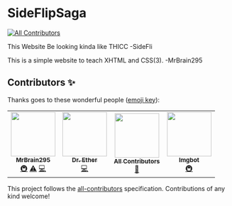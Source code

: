 # SideFlipSaga
<!-- ALL-CONTRIBUTORS-BADGE:START - Do not remove or modify this section -->
[![All Contributors](https://img.shields.io/badge/all_contributors-4-orange.svg?style=flat-square)](#contributors-)
<!-- ALL-CONTRIBUTORS-BADGE:END -->
This Website Be looking kinda like THICC -SideFli

This is a simple website to teach XHTML and CSS(3).
-MrBrain295


## Contributors ✨

Thanks goes to these wonderful people ([emoji key](https://allcontributors.org/docs/en/emoji-key)):

<!-- ALL-CONTRIBUTORS-LIST:START - Do not remove or modify this section -->
<!-- prettier-ignore-start -->
<!-- markdownlint-disable -->
<table>
  <tr>
    <td align="center"><a href="https://github.com/MrBrain295"><img src="https://avatars.githubusercontent.com/u/66077254?v=4?s=100" width="100px;" alt=""/><br /><sub><b>MrBrain295</b></sub></a><br /><a href="#infra-MrBrain295" title="Infrastructure (Hosting, Build-Tools, etc)">🚇</a> <a href="https://github.com/Sideflipsa-ga/New-SideFlipSaga.github.io/commits?author=MrBrain295" title="Tests">⚠️</a> <a href="https://github.com/Sideflipsa-ga/New-SideFlipSaga.github.io/commits?author=MrBrain295" title="Code">💻</a></td>
    <td align="center"><a href="https://officalether.github.io/"><img src="https://avatars.githubusercontent.com/u/73084992?v=4?s=100" width="100px;" alt=""/><br /><sub><b>Dr. Ether</b></sub></a><br /><a href="https://github.com/Sideflipsa-ga/New-SideFlipSaga.github.io/commits?author=SubjectEther" title="Code">💻</a></td>
    <td align="center"><a href="https://allcontributors.org"><img src="https://avatars.githubusercontent.com/u/46410174?v=4?s=100" width="100px;" alt=""/><br /><sub><b>All Contributors</b></sub></a><br /><a href="https://github.com/Sideflipsa-ga/New-SideFlipSaga.github.io/commits?author=all-contributors" title="Documentation">📖</a></td>
    <td align="center"><a href="https://imgbot.net"><img src="https://avatars.githubusercontent.com/u/31427850?v=4?s=100" width="100px;" alt=""/><br /><sub><b>Imgbot</b></sub></a><br /><a href="#infra-ImgBotApp" title="Infrastructure (Hosting, Build-Tools, etc)">🚇</a></td>
  </tr>
</table>

<!-- markdownlint-restore -->
<!-- prettier-ignore-end -->

<!-- ALL-CONTRIBUTORS-LIST:END -->

This project follows the [all-contributors](https://github.com/all-contributors/all-contributors) specification. Contributions of any kind welcome!